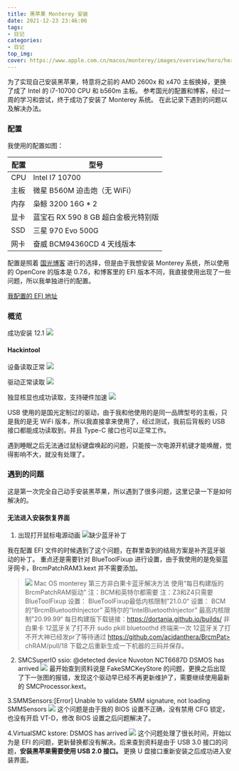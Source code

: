 ```yaml
---
title: 黑苹果 Monterey 安装
date: 2021-12-23 23:46:06
tags:
- 日记
categories:
- 日记
top_img:
cover: https://www.apple.com.cn/macos/monterey/images/overview/hero/hero_desktop__buokcfsx51py_large.jpg
---
```


为了实现自己安装黑苹果，特意将之前的 AMD 2600x 和 x470 主板换掉，更换了成了 Intel 的 i7-10700 CPU 和 b560m 主板。
参考国光的配置和博客，经过一周的学习和尝试，终于成功了安装了 Monterey 系统。
在此记录下遇到的问题以及解决办法。
<!-- more -->
### 配置 
我使用的配置如图：

| 配置 | 型号 |
| --- | --- | 
| CPU | Intel I7 10700 |
| 主板 | 微星 B560M 迫击炮（无 WiFi） |
| 内存 | 枭鲸 3200 16G * 2 |
| 显卡 | 蓝宝石 RX 590 8 GB 超白金极光特别版 |
| SSD | 三星 970 Evo 500G |
| 网卡 | 奋威 BCM94360CD 4 天线版本 |

配置是照着 [国光博客](https://www.sqlsec.com/2021/08/b560m.html) 进行的选择，但是由于我想安装 Monterey 系统，所以使用的 OpenCore 的版本是 0.7.6，和博客里的 EFI 版本不同，我直接使用出现了一些问题，所以我单独进行的配置。

[我配置的 EFI 地址](https://github.com/hGhostD/EFIConfig)

### 概览

成功安装 12.1
![](https://github.com/hGhostD/MarkDownPhotos/blob/master/%E9%BB%91%E8%8B%B9%E6%9E%9C/Pasted%20image%2020211228001312.png?raw=true)

#### Hackintool
设备读取正常
![](https://github.com/hGhostD/MarkDownPhotos/blob/master/%E9%BB%91%E8%8B%B9%E6%9E%9C/Pasted%20image%2020211228001421.png?raw=true)

驱动正常读取
![](https://github.com/hGhostD/MarkDownPhotos/blob/master/%E9%BB%91%E8%8B%B9%E6%9E%9C/Pasted%20image%2020211228001518.png?raw=true)

独显核显也成功读取，支持硬件加速
![](https://github.com/hGhostD/MarkDownPhotos/blob/master/%E9%BB%91%E8%8B%B9%E6%9E%9C/Pasted%20image%2020211228001557.png?raw=true)

USB 使用的是国光定制过的驱动，由于我和他使用的是同一品牌型号的主板，只是我的是无 WiFi 版本，所以我直接拿来使用了，经过测试，我前后背板的 USB 接口都能成功读取到，并且 Type-C 接口也可以正常工作。

遇到睡眠之后无法通过鼠标键盘唤起的问题，只能按一次电源开机键才能唤醒，觉得影响不大，就没有处理了。

### 遇到的问题
这是第一次完全自己动手安装黑苹果，所以遇到了很多问题，这里记录一下是如何解决的。

#### 无法进入安装恢复界面
1. 出现打开鼠标电源动画
![缺少蓝牙补丁](https://github.com/hGhostD/MarkDownPhotos/blob/master/%E9%BB%91%E8%8B%B9%E6%9E%9C/telegram-cloud-document-5-6188333109373567780.GIF?raw=true)

我在配置 EFI 文件的时候遇到了这个问题，在群里查到的结局方案是补齐蓝牙驱动的补丁。
重点还是需要针对 BlueToolFixup 进行设置，由于我使用的是免驱蓝牙网卡，BrcmPatchRAM3.kext 并不需要添加。

>![](https://github.com/hGhostD/MarkDownPhotos/blob/master/%E9%BB%91%E8%8B%B9%E6%9E%9C/photo_2021-12-29%2016.22.15.jpeg?raw=true)
> Mac OS monterey 第三方非白果卡蓝牙解决方法 
> 使用“每日构建版的BrcmPatchRAM驱动” 
> 注：BCM和英特尔都需要 
> 注：Z3和Z4只需要BlueToolFixup 
> 设置： 
> BlueToolFixup最低内核限制”21.0.0“ 
> 设置： 
> BCM的“BrcmBluetoothInjector” 
> 英特尔的“IntelBluetoothInjector” 
> 最高内核限制”20.99.99“ 
> 每日构建版下载链接：https://dortania.github.io/builds/ 
> 非白果卡 12蓝牙关了打不开 
> sudo pkill bluetoothd 
> 终端来一次 
> 12蓝牙关了打不开大神已经发pr了等待通过 
> https://github.com/acidanthera/BrcmPat> chRAM/pull/18
> 下载之后重新生成一下机器的三码并保存。



2. SMCSuperIO ssio: @detected device Nuvoton NCT6687D
DSMOS has arrived
![](https://github.com/hGhostD/MarkDownPhotos/blob/master/%E9%BB%91%E8%8B%B9%E6%9E%9C/981639757624_.pic.jpg?raw=true)
最开始查到资料说是 FakeSMCKeyStore 的问题，更换之后出现了下一张图的报错，发现这个驱动早已经不再更新维护了，需要继续使用最新的 SMCProcessor.kext。

3.SMMSensors:[Error] Unable to validate SMM signature, not loading SMMSensors
![](https://github.com/hGhostD/MarkDownPhotos/blob/master/%E9%BB%91%E8%8B%B9%E6%9E%9C/991639757624_.pic.jpg?raw=true)
这个问题是由于我的 BIOS 设置不正确，没有禁用 CFG 锁定，也没有开启 VT-D，修改 BIOS
设置之后问题解决了。

4.VirtualSMC kstore:
DSMOS has arrived
![](https://github.com/hGhostD/MarkDownPhotos/blob/master/%E9%BB%91%E8%8B%B9%E6%9E%9C/1011639847352_.pic.jpg?raw=true)
这个问题处理了很长时间，开始以为是 EFI 的问题，更新替换都没有解决。后来查到资料是由于 USB 3.0 接口的问题，**安装黑苹果需要使用 USB 2.0 接口。** 更换 U 盘接口重新安装之后成功进入安装界面。
